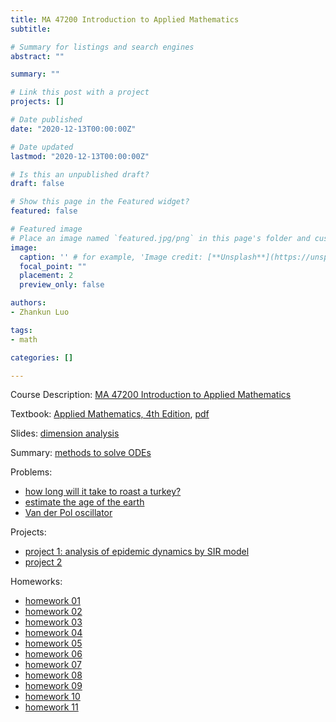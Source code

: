 ```yaml
---
title: MA 47200 Introduction to Applied Mathematics
subtitle: 

# Summary for listings and search engines
abstract: ""

summary: ""

# Link this post with a project
projects: []

# Date published
date: "2020-12-13T00:00:00Z"

# Date updated
lastmod: "2020-12-13T00:00:00Z"

# Is this an unpublished draft?
draft: false

# Show this page in the Featured widget?
featured: false

# Featured image
# Place an image named `featured.jpg/png` in this page's folder and customize its options here.
image:
  caption: '' # for example, 'Image credit: [**Unsplash**](https://unsplash.com/photos/CpkOjOcXdUY)'
  focal_point: ""
  placement: 2
  preview_only: false

authors:
- Zhankun Luo

tags:
- math

categories: []

---
```

<!--more-->
Course Description: [MA 47200 Introduction to Applied Mathematics](https://catalog.pnw.edu/preview_course_nopop.php?catoid=4&coid=13793)

Textbook: [Applied Mathematics, 4th Edition](https://www.wiley.com/en-us/Applied+Mathematics%2C+4th+Edition-p-9781118475805), [pdf](https://eduguidehome.files.wordpress.com/2019/03/applied-mathematics-by-david-logan-4th-edition.pdf)

Slides: [dimension analysis](slide01.pdf)

Summary: [methods to solve ODEs](ODE.pdf)

Problems:
* [how long will it take to roast a turkey?](time_cook_turkey.pdf)
* [estimate the age of the earth](age_earth.pdf)
* [Van der Pol oscillator](Van_der_Pol.pdf)

Projects:
* [project 1: analysis of epidemic dynamics by SIR model](Zhankun%20Luo_project01.pdf)
* [project 2](Zhankun%20Luo_project02.pdf)

Homeworks:
* [homework 01](Zhankun%20Luo_homework01.pdf)
* [homework 02](Zhankun%20Luo_homework02.pdf)
* [homework 03](Zhankun%20Luo_homework03.pdf)
* [homework 04](Zhankun%20Luo_homework04.pdf)
* [homework 05](Zhankun%20Luo_homework05.pdf)
* [homework 06](Zhankun%20Luo_homework06.pdf)
* [homework 07](Zhankun%20Luo_homework07.pdf)
* [homework 08](Zhankun%20Luo_homework08.pdf)
* [homework 09](Zhankun%20Luo_homework09.pdf)
* [homework 10](Zhankun%20Luo_homework10.pdf)
* [homework 11](Zhankun%20Luo_homework11.pdf)